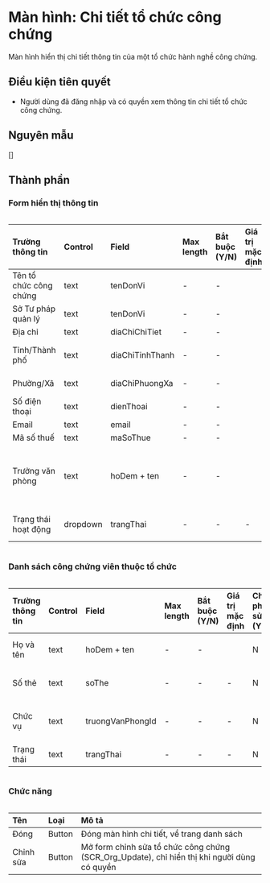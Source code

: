 # Màn hình: Chi tiết tổ chức công chứng
Màn hình hiển thị chi tiết thông tin của một tổ chức hành nghề công chứng.

## Điều kiện tiên quyết
- Người dùng đã đăng nhập và có quyền xem thông tin chi tiết tổ chức công chứng.

## Nguyên mẫu
[]

## Thành phần

### Form hiển thị thông tin

<div style="overflow-x:auto">

| Trường thông tin       | Control  | Field           | Max length | Bắt buộc (Y/N) | Giá trị mặc định | Cho phép sửa (Y/N) | Mô tả                                                                                   |
|:-----------------------|:---------|:----------------|:-----------|:---------------|:-----------------|:-------------------|:----------------------------------------------------------------------------------------|
| Tên tổ chức công chứng | text     | tenDonVi        | -          | -              |                  | N                  | Tên của tổ chức hành nghề công chứng                                                    |
| Sở Tư pháp quản lý     | text     | tenDonVi        | -          | -              |                  | N                  | Tên Sở Tư pháp quản lý                                                                  |
| Địa chỉ                | text     | diaChiChiTiet   | -          | -              |                  | N                  | Địa chỉ trụ sở chính                                                                    |
| Tỉnh/Thành phố         | text     | diaChiTinhThanh | -          | -              |                  | N                  | Tỉnh/Thành phố nơi tổ chức công chứng hoạt động                                         |
| Phường/Xã              | text     | diaChiPhuongXa  | -          | -              |                  | N                  | Phường/Xã thuộc địa chỉ tổ chức                                                         |
| Số điện thoại          | text     | dienThoai       | -          | -              |                  | N                  | Thông tin số điện thoại liên hệ                                                         |
| Email                  | text     | email           | -          | -              |                  | N                  | Email liên hệ                                                                           |
| Mã số thuế             | text     | maSoThue        | -          | -              |                  | N                  | Mã số thuế                                                                              |
| Trưởng văn phòng       | text     | hoDem + ten     | -          | -              |                  | N                  | Hiển thị tên công chứng viên trưởng VP (tìm từ ENT_CongChungVien theo truongVanPhongId) |
| Trạng thái hoạt động   | dropdown | trangThai       | -          | -              | -                | N                  | Trạng thái: Đang hoạt động, Chờ thành lập, Giải thể, …                                  |


</div>

### Danh sách công chứng viên thuộc tổ chức
<div style="overflow-x:auto">

| Trường thông tin | Control | Field            | Max length | Bắt buộc (Y/N) | Giá trị mặc định | Cho phép sửa (Y/N) | Mô tả                                         |
|:-----------------|:--------|:-----------------|:-----------|:---------------|:-----------------|:-------------------|:----------------------------------------------|
| Họ và tên        | text    | hoDem + ten      | -          | -              |                  | N                  | Hiển thị tên công chứng viên                  |
| Số thẻ           | text    | soThe            | -          | -              | -                | N                  | Số thẻ của công chứng viên                    |
| Chức vụ          | text    | truongVanPhongId | -          | -              | -                | N                  | Hiển thị "Công chứng viên"/"Trưởng văn phòng" |
| Trạng thái                 | text    | trangThai             | -          | -              | -                 | N                  |  | Trạng thái hoạt động của công chứng viên              |
</div>

### Chức năng
<div style="overflow-x:auto">

| Tên       | Loại   | Mô tả                                                                                       |
|:----------|:-------|:--------------------------------------------------------------------------------------------|
| Đóng      | Button | Đóng màn hình chi tiết, về trang danh sách                                                                         |
| Chỉnh sửa | Button | Mở form chỉnh sửa tổ chức công chứng (SCR_Org_Update), chỉ hiển thị khi người dùng có quyền |

</div>
